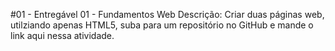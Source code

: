 #01 - Entregável 01 - Fundamentos Web
Descrição: Criar duas páginas web, utilziando apenas HTML5, suba para um repositório no GitHub e mande o link aqui nessa atividade.